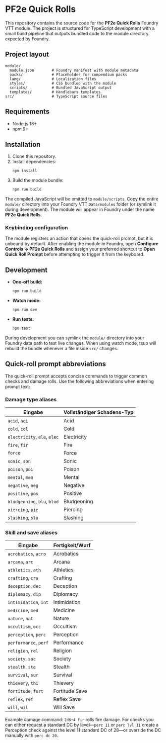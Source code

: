# PF2e Quick Rolls

This repository contains the source code for the **PF2e Quick Rolls** Foundry VTT module. The project is structured for TypeScript development with a small build pipeline that outputs bundled code to the module directory expected by Foundry.

## Project layout

```
module/
  module.json        # Foundry manifest with module metadata
  packs/             # Placeholder for compendium packs
  lang/              # Localization files
  styles/            # CSS bundled with the module
  scripts/           # Bundled JavaScript output
  templates/         # Handlebars templates
src/                 # TypeScript source files
```

## Requirements

- Node.js 18+
- npm 9+

## Installation

1. Clone this repository.
2. Install dependencies:
   ```bash
   npm install
   ```
3. Build the module bundle:
   ```bash
   npm run build
   ```

The compiled JavaScript will be emitted to `module/scripts`. Copy the entire `module/` directory into your Foundry VTT `Data/modules` folder (or symlink it during development). The module will appear in Foundry under the name **PF2e Quick Rolls**.

### Keybinding configuration

The module registers an action that opens the quick-roll prompt, but it is unbound by default. After enabling the module in Foundry, open **Configure Controls → PF2e Quick Rolls** and assign your preferred shortcut to **Open Quick Roll Prompt** before attempting to trigger it from the keyboard.

## Development

- **One-off build:**
  ```bash
  npm run build
  ```
- **Watch mode:**
  ```bash
  npm run dev
  ```
- **Run tests:**
  ```bash
  npm test
  ```

During development you can symlink the `module/` directory into your Foundry data path to test live changes. When using watch mode, tsup will rebuild the bundle whenever a file inside `src/` changes.

## Quick-roll prompt abbreviations

The quick-roll prompt accepts concise commands to trigger common checks and damage rolls. Use the following abbreviations when entering prompt text:

### Damage type aliases

| Eingabe | Vollständiger Schadens-Typ |
| --- | --- |
| `acid`, `aci` | Acid |
| `cold`, `col` | Cold |
| `electricity`, `ele`, `elec` | Electricity |
| `fire`, `fir` | Fire |
| `force` | Force |
| `sonic`, `son` | Sonic |
| `poison`, `poi` | Poison |
| `mental`, `men` | Mental |
| `negative`, `neg` | Negative |
| `positive`, `pos` | Positive |
| `bludgeoning`, `blu`, `blud` | Bludgeoning |
| `piercing`, `pie` | Piercing |
| `slashing`, `sla` | Slashing |

### Skill and save aliases

| Eingabe | Fertigkeit/Wurf |
| --- | --- |
| `acrobatics`, `acro` | Acrobatics |
| `arcana`, `arc` | Arcana |
| `athletics`, `ath` | Athletics |
| `crafting`, `cra` | Crafting |
| `deception`, `dec` | Deception |
| `diplomacy`, `dip` | Diplomacy |
| `intimidation`, `int` | Intimidation |
| `medicine`, `med` | Medicine |
| `nature`, `nat` | Nature |
| `occultism`, `occ` | Occultism |
| `perception`, `perc` | Perception |
| `performance`, `perf` | Performance |
| `religion`, `rel` | Religion |
| `society`, `soc` | Society |
| `stealth`, `ste` | Stealth |
| `survival`, `sur` | Survival |
| `thievery`, `thi` | Thievery |
| `fortitude`, `fort` | Fortitude Save |
| `reflex`, `ref` | Reflex Save |
| `will`, `wil` | Will Save |

Example damage command: `2d6+4 fir` rolls fire damage. For checks you can either request a standard DC by level—`perc 11` or `perc lvl 11` create a Perception check against the level 11 standard DC of 28—or override the DC manually with `perc dc 20`.
